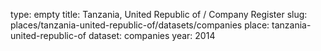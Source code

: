type: empty
title: Tanzania, United Republic of / Company Register
slug: places/tanzania-united-republic-of/datasets/companies
place: tanzania-united-republic-of
dataset: companies
year: 2014

